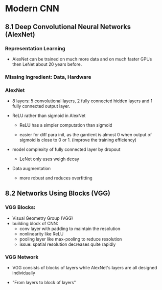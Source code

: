 # Modern CNN

## 8.1 Deep Convolutional Neural Networks (AlexNet)

### Representation Learning

* AlexNet can be trained on much more data and on much faster GPUs then LeNet about 20 years before. 

### Missing Ingredient: Data, Hardware

### AlexNet

* 8 layers: 5 convolutional layers, 2 fully connected hidden layers and 1 fully connected output layer. 

* ReLU rather than sigmoid in AlexNet
  
  * ReLU has a simpler computation than sigmoid
  
  * easier for diff para init, as the gardient is almost 0 when output of sigmoid is close to 0 or 1.  (improve the training efficiency)

* model complexity of fully connected layer by dropout 
  
  * LeNet only uses weigh decay

* Data augmentation
  
  * more robust and reduces overfitting

## 8.2 Networks Using Blocks (VGG)

### VGG Blocks:

* Visual Geometry Group (VGG)
* building block of CNN: 
  * conv layer with padding to maintain the resolution
  * nonlinearity like ReLU
  * pooling layer like max-pooling to reduce resolution
  * issue: spatial resolution decreases quite rapidly
    
       

### VGG Network

* VGG consists of blocks of layers while AlexNet's layers are all designed individually

* "From layers to block of layers"
